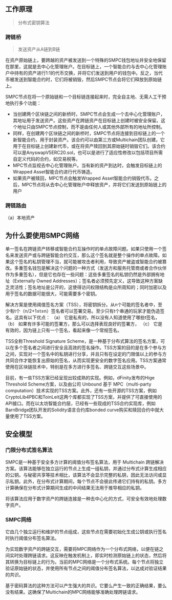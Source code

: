 ## 工作原理

> 分布式密钥算法

### 跨链桥

> 发送资产从A链到B链

在资产原始链上，要跨越的资产被发送到一个特殊的SMPC钱包地址并安全地保留在那里，这就是去中心化管理账户。在目标链上，一个智能合约与去中心化管理账户中持有的资产进行1:1的代币交换，并将它们发送到用户的钱包中。反之，当代币被发送到智能合约时，它们将被销毁，然后SMPC节点会将它们释放到原始链上。

SMPC节点在将一个原始链和一个目标链连接起来时，完全自主地、无需人工干预地执行多个功能：

- 当创建两个区块链之间的新桥时，SMPC节点会生成一个去中心化管理账户，其地址用于发送资产。这些资产在跨链资产在目标链上创建时被安全保留。这个地址只由SMPC节点控制，而不是由任何人或其他外部所有的地址所控制。
- 同样，在创建两个区块链之间的新桥时，SMPC节点将连接到目标链上的一个新智能合约，用于封装资产。该合约可以由第三方或Multichain团队创建。它用于在目标链上创建新代币，或在将资产赎回到其原始链时销毁它们。该合约可以是AnyswapV5ERC20.sol，也可以是进行了适应性修改以包括项目所需自定义代码的合约，如交易税等。
- MPC节点监视去中心化管理账户。当有新的资产到达时，会触发目标链上的Wrapped Asset智能合约进行代币铸造。
- 如果资产被赎回，MPC节点会触发Wrapped Asset智能合约销毁代币。之后，MPC节点将从去中心化管理账户中释放资产，并将它们发送到原始链上的用户

### 跨链路由

（a）本地资产

## 为什么要使用SMPC网络

单一签名在跨链资产转移或智能合约互操作时的单点故障问题。如果只使用一个签名来发送资产或与跨链智能合约交互，那么这个签名就是整个操作的单点故障。如果这个签名的私钥管理不当，就可能被攻击者利用，导致资产被盗或智能合约被篡改。多重签名钱包是解决这个问题的一种方式（发送方和服务托管商或者合作伙伴作为多重签名），但是它也存在一些问题：这些多重签名的私钥仍然是外部拥有地址（Externally Owned Addresses）；签名者必须预先定义，这导致这种方案缺乏灵活性；签名地址是公开的，这使得访问权限结构是众所周知的；同时加密以及用于签名的数据可能很大，可能需要多个密钥。

解决方案是使用阈值签名方案（TSS），将密钥拆分。从n个可能的签名者中，至少有t个（n/2+1≤t≤n）签名者可以签署交易。至少只有t个串通的玩家才能伪造签名。这具有以下优点：
（a） 它是私有的，所以没有人知道使用了哪些t签名，
（b） 如果有许多可能的签署方，那么可以选择表现良好的签署方，
（c） 它是有效的，因为链上只有一个签名，看起来像一个常规签名。

TSS全称Threshold Signature Scheme，是一种基于分布式算法的签名方案，可以在多个签名者之间进行安全且高效的签名操作。TSS方案的目的是在多个参与方之间，实现对一个签名中的私钥进行分享，并且只有在设定的门限值以上的参与方共同合作才能恢复出原始的签名，从而实现更安全的数字签名应用。TSS方案通常使用在区块链技术中，特别是在多方进行多签名、跨链交互这些场景中。

目前，有一些TSS方案已经呈现出较成熟的实现。例如，dFinity发布的Hige Threshold Scheme方案，以及由公司 Unbound 基于 MPC（multi-party computation）技术实现的TSS方案。此外，还有一些开源的TSS方案，例如CryptoLib4PBC和ToinLeit这两个库都实现了TSS方案，并提供了可直接使用的API接口。而在以太坊智能合约层，已经有一些现成的TSS合约实现库，例如BarnBridge团队开发的Solidity语言合约库bonded curve购买和赎回合约中就大量使用了TSS方案。

## 安全模型

### 门限分布式签名算法

SMPC是一种基于安全多方计算的阈值分布签名算法，用于 Multichain 跨链解决方案。该算法能够在独立运行的节点上生成一组私钥，并通过分布式计算生成相应的公钥。与秘密共享等技术相比，该算法不会显示完整的私钥，因此无法访问或显示私钥。此外，在分布式计算期间，每个节点不会彼此传递它们持有的私钥。多方计算确保在分布式计算期间生成的中间结果无法用于推导相应的私钥。

将该算法应用于数字资产的跨链连接是一种去中心化的方式，可安全有效地处理数字资产。

### SMPC网络

它由几个独立运行和维护的节点组成，这些节点在需要初始化生成公钥或执行签名时执行阈值分布签名算法。

为实现数字资产的跨链交互，需要将MPC网络作为一个分布式网络，以便在链之间实时处理跨链请求。这反映在触发机制上，即实时检测原始链上的状态，然后将其转换为目标链上的行为。当前的MPC网络是一个分布式系统。每个节点将独立验证原始链的状态，并使用所有节点之间的阈值分布签名算法，以达成对验证结果的共识。

基于密码算法的这种方法可以产生强大的共识。它要么产生一致的正确结果，要么没有结果。这确保了Multichain的MPC网络能够准确处理跨链请求。



